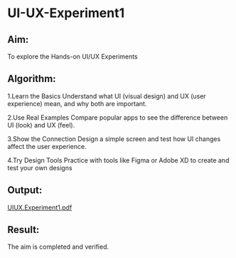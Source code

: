 # UI-UX-Experiment1

## Aim:
To explore the Hands-on UI/UX Experiments
## Algorithm:
1.Learn the Basics Understand what UI (visual design) and UX (user experience) mean, and why both are important.

2.Use Real Examples Compare popular apps to see the difference between UI (look) and UX (feel).

3.Show the Connection Design a simple screen and test how UI changes affect the user experience.

4.Try Design Tools Practice with tools like Figma or Adobe XD to create and test your own designs

## Output:
[UIUX.Experiment1.pdf](https://github.com/user-attachments/files/22097405/UIUX.Experiment1.pdf)

## Result:
The aim is completed and verified.
